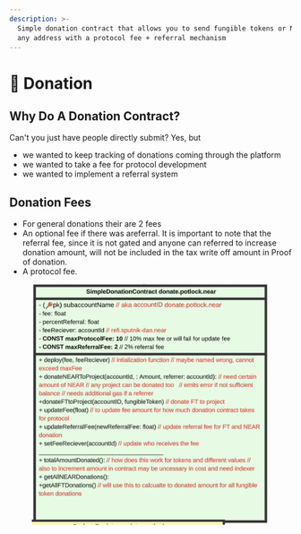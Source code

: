 ```yaml
---
description: >-
  Simple donation contract that allows you to send fungible tokens or NEAR to
  any address with a protocol fee + referral mechanism
---
```


# 🙏 Donation

## Why Do A Donation Contract?

Can't you just have people directly submit? Yes, but&#x20;

* we wanted to keep tracking of donations coming through the platform
* we wanted to take a fee for protocol development&#x20;
* we wanted to implement a referral system

## Donation Fees

* For general donations their are 2 fees
* An optional fee if there was  areferral. It is important to note that the referral fee, since it is not gated and anyone can referred to increase donation amount, will not be included in the tax write off amount in Proof of donation.&#x20;
* A protocol fee.&#x20;

<figure><img src="../.gitbook/assets/Screenshot 2023-08-25 at 6.50.20 PM.png" alt=""><figcaption></figcaption></figure>



